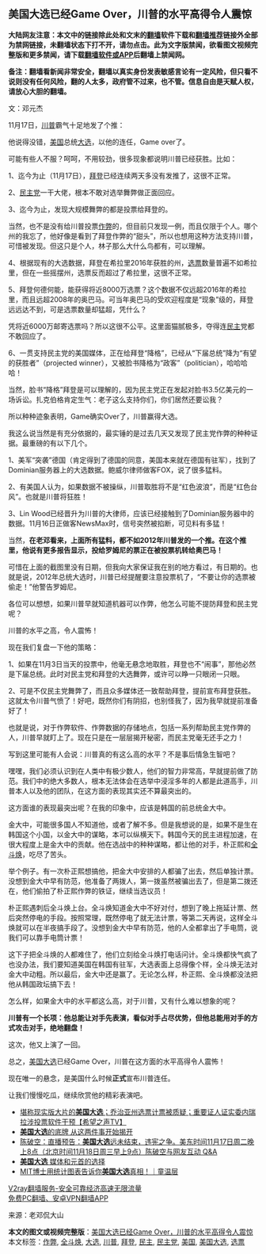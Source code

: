  <h2>美国大选已经Game Over，川普的水平高得令人震惊</h2> <p class="notice"><b>大陆网友注意：本文中的链接除此处和文末的<a href="https://github.com/bannedbook/fanqiang" >翻墙</a>软件下载和<a href="https://github.com/killgcd/justmysocks/blob/master/README.md">翻墙推荐</a>链接外全部为禁网链接，未翻墙状态下打不开，请勿点击。此为文字版禁闻，欲看图文视频完整版和更多禁闻，请下载<a href="https://github.com/bannedbook/fanqiang">翻墙软件或APP</a>后翻墙上禁闻网。</p><p>备注：翻墙看新闻非常安全，翻墙以真实身份发表敏感言论有一定风险，但只看不说则没有任何风险，翻的人太多，政府管不过来，也不管。信息自由是天赋人权，请放心大胆的翻墙。</b></p>  <div class="entry"> <p>文：邓元杰</p> <p>11月17日，<a href="https://www.bannedbook.org/bnews/tag/%e5%b7%9d%e6%99%ae/" class="st_tag internal_tag" rel="tag" title="标签 川普 下的日志">川普</a>霸气十足地发了个推：<br /> </p> <p>他说得没错，<a href="https://www.bannedbook.org/bnews/tag/%e7%be%8e%e5%9b%bd/" class="st_tag internal_tag" rel="tag" title="标签 美国 下的日志">美国</a>总统<a href="https://www.bannedbook.org/bnews/tag/%e5%a4%a7%e9%80%89/" class="st_tag internal_tag" rel="tag" title="标签 大选 下的日志">大选</a>，以他的连任，Game over了。</p> <p>可能有些人不服？呵呵，不用较劲，很多现象都说明川普已经获胜。比如：</p> <p>1、迄今为止（11月17日），<a href="https://www.bannedbook.org/bnews/tag/%e6%8b%9c%e7%99%bb/" class="st_tag internal_tag" rel="tag" title="标签 拜登 下的日志">拜登</a>已经连续两天多没有发推了，这很不正常。</p> <p>2、<a href="https://www.bannedbook.org/bnews/tag/%e6%b0%91%e4%b8%bb%e5%85%9a/" class="st_tag internal_tag" rel="tag" title="标签 民主党 下的日志">民主党</a>一干大佬，根本不敢对选举舞弊做正面回应。</p> <p>3、迄今为止，发现大规模舞弊的都是投票给拜登的。</p> <p>当然，也不是没有给川普投票<a href="https://www.bannedbook.org/bnews/tag/%e4%bd%9c%e5%bc%8a/" class="st_tag internal_tag" rel="tag" title="标签 作弊 下的日志">作弊</a>的，但目前只发现一例，而且仅限于个人。哪个州的我忘了，他好像是看到了拜登作弊的“甜头”，所以也想用这种方法支持川普，可惜被发现。但这只是个人，林子那么大什么鸟都有，可以理解。</p> <p>4、根据现有的大选数据，拜登在希拉里2016年获胜的州，<a href="https://www.bannedbook.org/bnews/tag/%E9%80%89%E7%A5%A8/" class="st_tag internal_tag" rel="tag" title="标签 选票 下的日志">选票</a>数量普遍不如希拉里，但在一些摇摆州，选票反而超过了希拉里，这很不正常。</p> <p>5、拜登何德何能，能获得将近8000万选票？这个数据不仅远超2016年的希拉里，而且远超2008年的奥巴马。可当年奥巴马的受欢迎程度是“现象”级的，拜登远远达不到，可是选票数量却猛超，凭什么？</p> <p>凭将近6000万邮寄选票吗？所以这很不公平。这里面猫腻极多，夺得连<a href="https://www.bannedbook.org/bnews/tag/%e6%b0%91%e4%b8%bb/" class="st_tag internal_tag" rel="tag" title="标签 民主 下的日志">民主</a>党都不敢回应了。</p>  <p>6、一贯支持民主党的美国媒体，正在给拜登“降格”，已经从“下届总统”降为“有望的获胜者”（projected winner），又被脸书降格为“政客”（politician），哈哈哈哈！</p> <p></p> <p>当然，脸书“降格”拜登是可以理解的，因为民主党正在发起对脸书3.5亿美元的一场诉讼。扎克伯格肯定生气：老子这么支持你们，你们居然还要讼我？</p> <p>所以种种迹象表明，Game确实Over了，川普赢得大选。</p> <p>我这么说当然是有充分依据的，最实锤的是过去几天又发现了民主党作弊的种种证据。最重磅的有以下几个。</p> <p>1、美军“突袭”德国（肯定得到了德国的同意，美国本来就在德国有驻军），找到了Dominian服务器上的大选数据。鲍威尔律师做客FOX，说了很多猛料。</p> <p></p> <p>2、有美国人认为，如果数据不被操纵，川普取胜将不是“红色波浪”，而是“红色台风”。也就是川普将狂胜！</p> <p></p> <p>3、Lin Wood已经晋升为川普的大律师，应该已经接触到了Dominian服务器中的数据。11月16日正做客NewsMax时，信号突然被掐断，可见料有多猛！</p> <p></p>  <p>当然，<strong>在老邓看来，上面所有猛料，都不如2012年川普发的一个推。在这个推里，他说有更多报告显示，投给罗姆尼的票正在被投票机转给奥巴马！</strong></p> <p></p> <p>可惜在上面的截图里没有日期，但我向大家保证我在别的地方看过，有日期的。也就是说，2012年总统大选时，川普已经提醒要注意投票机了，“不要让你的选票被偷走！”他警告罗姆尼。</p> <p>各位可以想想，如果川普早就知道机器可以作弊，他怎么可能不提防拜登和民主党呢？</p> <p>川普的水平之高，令人震怖！</p> <p>现在我们复盘一下他的策略：</p> <p>1、如果在11月3日当天的投票中，他毫无悬念地取胜，拜登也不“闹事”，那他必然是下届总统。此时对民主党和拜登的大选舞弊，或许可以睁一只眼闭一只眼。</p> <p>2、可是不仅民主党舞弊了，而且众多媒体还一致帮助拜登，提前宣布拜登获胜。这就太令川普气愤了！好吧，既然你们有阴招，也别怪我了，因为我早就提前准备好了！</p> <p>也就是说，对于作弊软件、作弊数据的存储地点，包括一系列帮助民主党作弊的人，川普早就盯上了。现在只是在一层层揭开秘密，而民主党毫无还手之力！</p> <p>写到这里可能有人会说：川普真的有这么高的水平？不是事后情急生智吧？</p> <p>嘿嘿，我们必须认识到在人类中有极少数人，他们的智力非常高，早就提前做了防范。我们中的绝大多数人，根本无法体会在选举中浸淫多年的人都是此道高手，川普本人以及他的团队，在这方面的表现其实还不算最突出的。</p>  <p>这方面谁的表现最突出呢？在我的印象中，应该是韩国的前总统金大中。</p> <p>金大中，可能很多国人不知道他，或者了解不多。但是我想说的是，如果不是生在韩国这个小国，以金大中的谋略，本可以纵横天下。韩国今天的民主进程加速，在很大程度上是金大中的贡献。他在选战中的种种谋略，都让他的对手，朴正熙和<a href="https://www.bannedbook.org/bnews/tag/%E5%85%A8%E6%96%97%E7%84%95/" class="st_tag internal_tag" rel="tag" title="标签 全斗焕 下的日志">全斗焕</a>，吃尽了苦头。</p> <p></p> <p>举个例子。有一次朴正熙想搞他，把金大中安排的人都骗了出去，然后单独计票。没想到金大中早有防范，他准备了两拨人，第一拨虽然被骗出去了，但是第二拨还在，他们偷拍了朴正熙作弊的铁证，继续当选议员！</p> <p>朴正熙遇刺后全斗焕上台。全斗焕知道金大中不好对付，想到了晚上拖延计票、然后突然停电的手段。按照常理，既然停电了就无法计票，等第二天再说，这样全斗焕就可以在半夜搞手段了。没想到金大中早有防范，他的人全都拿出了手电筒，说我们可以靠手电筒计票！</p> <p>这下子把全斗焕的人都难住了，他们立刻给全斗焕打电话问计。全斗焕都快气疯了也没办法，我们要知道美国在韩国有驻军，大选表面上总得像个样，全斗焕无法对金大中动粗。所以最后，金大中还是赢了。无论怎么样，朴正熙、全斗焕都没法把他从韩国政坛搞下去！</p> <p>怎么样，如果金大中的水平都这么高，对于川普，又有什么难以想象的呢？</p> <p><strong>川普有一个长项：他总能让对手先表演，看似对手占尽优势，但他总能用对手的方式攻击对手，绝地翻盘！</strong></p> <p>这次，他又上演了一回。</p> <p>总之，<a href="https://www.bannedbook.org/bnews/tag/%e7%be%8e%e5%9b%bd%e5%a4%a7%e9%80%89/" class="st_tag internal_tag" rel="tag" title="标签 美国大选 下的日志">美国大选</a>已经Game Over，川普在这方面的水平高得令人震怖！</p> <p>现在唯一的悬念，是美国什么时候<strong>正式</strong>宣布川普连任。</p>  <p>让我们慢慢吃瓜，继续欣赏他的精彩表演吧。</p> <ul class='op-related-articles' title='相关阅读'> <li><a href='https://www.bannedbook.org/bnews/bannedvideo/20201118/1432767.html' target='_blank'>堪称现实版大片的<b>美国大选</b>；乔治亚州选票计票被质疑；重要证人证实委内瑞拉涉投票软件干预【希望之声TV】</a></li> <li><a href='https://www.bannedbook.org/bnews/comments/20201118/1432747.html' target='_blank'><b>美国大选</b>的底牌 从这两件事开始揭开</a></li> <li><a href='https://www.bannedbook.org/bnews/cbnews/20201118/1432669.html' target='_blank'>陈破空：直播预告：<b>美国大选</b>远未结束，违宪之争。美东时间11月17日周二晚上8点（北京时间11月18日周三早上9点）陈破空与网友互动 Q&amp;A</a></li> <li><a href='https://www.bannedbook.org/bnews/ssgc/20201117/1432510.html' target='_blank'><b>美国大选</b> 媒体和元首的选择</a></li> <li><a href='https://www.bannedbook.org/bnews/taiwannews/20201117/1432444.html' target='_blank'>MIT博士用统计图表告诉你<b>美国大选</b>真相！｜童温层</a></li> </ul> <p class="texttj"> <a href="https://www.bannedbook.org/forum23/topic22702.html" target="_blank">V2ray翻墙服务-安全可靠经济高速无限流量</a><br/> <a href="https://github.com/bannedbook/fanqiang/wiki/%E7%A6%81%E9%97%BB%E7%BD%91%E5%AE%89%E5%8D%93%E7%BF%BB%E5%A2%99%E6%96%B0%E9%97%BBAPP" target="_blank">免费PC翻墙、安卓VPN翻墙APP</a></p><p>来源：老邓侃大山</p><a name='sharetosocial'></a>       <div><b>本文的图文或视频完整版</b>：<a href='https://www.bannedbook.org/bnews/topimagenews/20201118/1432762.html'>美国大选已经Game Over，川普的水平高得令人震惊</a></div>  </div><!--END ENTRY--> <div class="postfooter"> <div>本文标签：<a href="https://www.bannedbook.org/bnews/tag/%e4%bd%9c%e5%bc%8a/" rel="tag">作弊</a>, <a href="https://www.bannedbook.org/bnews/tag/%E5%85%A8%E6%96%97%E7%84%95/" rel="tag">全斗焕</a>, <a href="https://www.bannedbook.org/bnews/tag/%e5%a4%a7%e9%80%89/" rel="tag">大选</a>, <a href="https://www.bannedbook.org/bnews/tag/%e5%b7%9d%e6%99%ae/" rel="tag">川普</a>, <a href="https://www.bannedbook.org/bnews/tag/%e6%8b%9c%e7%99%bb/" rel="tag">拜登</a>, <a href="https://www.bannedbook.org/bnews/tag/%e6%b0%91%e4%b8%bb/" rel="tag">民主</a>, <a href="https://www.bannedbook.org/bnews/tag/%e6%b0%91%e4%b8%bb%e5%85%9a/" rel="tag">民主党</a>, <a href="https://www.bannedbook.org/bnews/tag/%e7%be%8e%e5%9b%bd/" rel="tag">美国</a>, <a href="https://www.bannedbook.org/bnews/tag/%e7%be%8e%e5%9b%bd%e5%a4%a7%e9%80%89/" rel="tag">美国大选</a>, <a href="https://www.bannedbook.org/bnews/tag/%E9%80%89%E7%A5%A8/" rel="tag">选票</a></div>  </div><!--END POSTFOOTER--> 